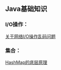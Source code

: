 ## Java基础知识

  ### I/O操作：
   
   [关于网络I/O操作乱码问题](https://www.cnblogs.com/JavaLiuTongXue/articles/16839160.html)
	   
  ### 集合：

   [HashMap的底层原理](https://mp.weixin.qq.com/s?__biz=Mzg2NjA3ODE4Ng==&mid=2247484176&idx=1&sn=6182b713a43487dd46b3c983c6dda1f5&chksm=ce511f95f9269683a6009232b0d5aa66aa01f49ab1a425798e39c5781bc4d9eda546866ed48f&token=479818814&lang=zh_CN#rd)
       